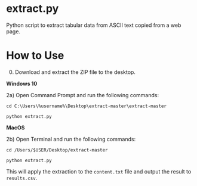 extract.py
==========

Python script to extract tabular data from ASCII text copied from a web page.

How to Use
==========

0) Download and extract the ZIP file to the desktop.

**Windows 10**

2a) Open Command Prompt and run the following commands:

`cd C:\Users\%username%\Desktop\extract-master\extract-master`

`python extract.py`

**MacOS**

2b) Open Terminal and run the following commands:

`cd /Users/$USER/Desktop/extract-master`

`python extract.py`

This will apply the extraction to the `content.txt` file and output the result to `results.csv`.
